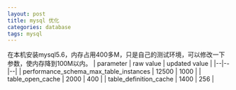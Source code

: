 ```yaml
---
layout: post
title: mysql 优化
categories: database
tags: mysql
---
```

在本机安装mysql5.6，内存占用400多M，只是自己的测试环境，可以修改一下参数，使内存降到100M以内。
| parameter | raw value | updated value |
|--|--|--|
| performance_schema_max_table_instances | 12500 | 1000 |
| table_open_cache | 2000 | 400 |
| table_definition_cache | 1400 | 256 |

